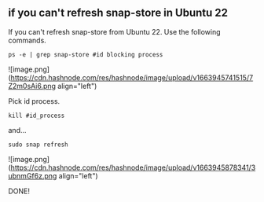 ## if you can't refresh snap-store in Ubuntu 22

If you can't refresh snap-store from Ubuntu 22. Use the following commands.


```ps -e | grep snap-store #id blocking process``` 


![image.png](https://cdn.hashnode.com/res/hashnode/image/upload/v1663945741515/7Z2m0sAi6.png align="left")

Pick id process.


```kill #id_process``` 

and...


```sudo snap refresh``` 



![image.png](https://cdn.hashnode.com/res/hashnode/image/upload/v1663945878341/3ubnmGf6z.png align="left")

DONE!

